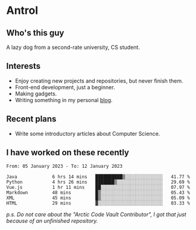 # Antrol

## Who's this guy

A lazy dog from a second-rate university, CS student.

## Interests

* Enjoy creating new projects and repositories, but never finish them.
* Front-end development, just a beginner.
* Making gadgets.
* Writing something in my personal [blog](https://blog.antrol.xyz/).

## Recent plans

* Write some introductory articles about Computer Science.

<!--
* Try to develop a website for [Anime4KCPP](https://github.com/TianZerL/Anime4KCPP).
* Develop a Markdown renderer which user can customize its css, of course it is GUI-based.~~(If I could finish  it before getting bored)~~
* Work with my [teammates](https://github.com/SWJTU-Lazy-Dogs).
* Find something interests me, as a hobby after finishing my ~~boring~~ homework.
-->

## I have worked on these recently

<!--START_SECTION:waka-->

```text
From: 05 January 2023 - To: 12 January 2023

Java             6 hrs 14 mins   ██████████▒░░░░░░░░░░░░░░   41.77 %
Python           4 hrs 26 mins   ███████▒░░░░░░░░░░░░░░░░░   29.69 %
Vue.js           1 hr 11 mins    ██░░░░░░░░░░░░░░░░░░░░░░░   07.97 %
Markdown         48 mins         █▒░░░░░░░░░░░░░░░░░░░░░░░   05.43 %
XML              45 mins         █▒░░░░░░░░░░░░░░░░░░░░░░░   05.09 %
HTML             29 mins         ▓░░░░░░░░░░░░░░░░░░░░░░░░   03.33 %
```

<!--END_SECTION:waka-->

*p.s.  Do not care about the "Arctic Code Vault Contributor", I got that just because of an unfinished repository.*

<!--
**qzmlgfj/qzmlgfj** is a ✨ _special_ ✨ repository because its `README.md` (this file) appears on your GitHub profile.

Here are some ideas to get you started:

- 🔭 I’m currently working on ...
- 🌱 I’m currently learning ...
- 👯 I’m looking to collaborate on ...
- 🤔 I’m looking for help with ...
- 💬 Ask me about ...
- 📫 How to reach me: ...
- 😄 Pronouns: ...
- ⚡ Fun fact: ...
-->
